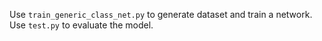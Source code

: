 Use `train_generic_class_net.py` to generate dataset and train a network.
Use `test.py` to evaluate the model.